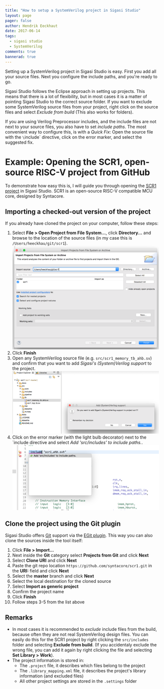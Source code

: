 ```yaml
---
title: "How to setup a SystemVerilog project in Sigasi Studio"
layout: page 
pager: false
author: Hendrik Eeckhaut
date: 2017-06-14
tags: 
  - sigasi studio
  - SystemVerilog
comments: true
bannerad: true
---
```


Setting up a SystemVerilog project in Sigasi Studio is easy. First you add all your source files. Next you configure the include paths, and you're ready to go.

Sigasi Studio follows the Eclipse approach in setting up projects. This means that there is a lot of flexibility, but in most cases it is a matter of pointing Sigasi Studio to the correct source folder. If you want to exclude some SystemVerilog source files from your project, right click on the source files and select *Exclude from build* (This also works for folders).

If you are using Verilog Preprocessor includes, and the include files are not next to your source files, you also have to set _include paths_. The most convenient way to configure this, is with a _Quick Fix_: Open the source file with the `\`include` directive, click on the error marker, and select the suggested fix.

# Example: Opening the SCR1, open-source RISC-V project from GitHub

To demonstrate how easy this is, I will guide you through opening the [SCR1 project](https://github.com/syntacore/scr1/tree/47a47a66c1f29b86103598e68883aeb2786b38a2) in Sigasi Studio. SCR1 is an open-source RISC-V compatible MCU core, designed by Syntacore.

## Importing a checked-out version of the project

If you already have cloned the project on your computer, follow these steps:

1. Select **File > Open Project from File System...**, click **Directory...** and browse to the location of the source files (in my case this is `/Users/heeckhau/git/scr1`).
![Import project](systemverilog-project-demo/import_wizard.png)
2. Click **Finish**
3. Open any SystemVerilog source file (e.g. `src/scr1_memory_tb_ahb.sv`) and confirm that you want to add _Sigasi's (System)Verilog support_ to the project.
![Add SystemVerilog support](systemverilog-project-demo/add_verilog_support.png)
4. Click on the error marker (with the light bulb decorator) next to the \`include directive and select _Add 'src/includes' to include paths._.
![Use the quickfix to configure the include path](systemverilog-project-demo/quickfix_include.png)

## Clone the project using the Git plugin

Sigasi Studio offers [Git](https://git-scm.com/) support via the [EGit plugin](http://www.eclipse.org/egit/). This way you can also clone the sources inside the tool itself:

1. Click **File > Import...**
2. Next inside the **Git** category select **Projects from Git** and click **Next**
3. Select **Clone URI** and click **Next**
4. Paste the git repo location `https://github.com/syntacore/scr1.git` in the **URI:** field and click **Next**
5. Select the **master** branch and click **Next**
6. Select the local destination for the cloned source 
7. Select **Import as generic project**
8. Confirm the project name
9. Click **Finish**
10. Follow steps 3-5 from the list above

## Remarks

* In most cases it is recommended to _exclude_ include files from the build, because often they are not real SystemVerilog design files. You can easily do this for the SCR1 project by right clicking the `src/includes` folder and selecting **Exclude from build**. (If you accidentaly exclude the wrong file, you can add it again by right clicking the file and selecting **Set Library > Work**).
* The project information is stored in:
    * The `.project` file, it describes which files belong to the project
    * The `.library_mapping.xml` file, it describes the project's library information (and excluded files)
    * All other project settings are stored in the `.settings` folder
